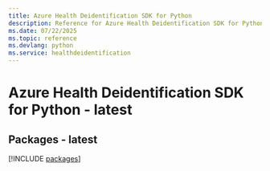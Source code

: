 ```yaml
---
title: Azure Health Deidentification SDK for Python
description: Reference for Azure Health Deidentification SDK for Python
ms.date: 07/22/2025
ms.topic: reference
ms.devlang: python
ms.service: healthdeidentification
---
```

# Azure Health Deidentification SDK for Python - latest
## Packages - latest
[!INCLUDE [packages](health-deidentification-index.md)]
